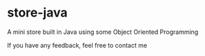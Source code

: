 # store-java
A mini store built in Java using some Object Oriented Programming

If you have any feedback, feel free to contact me
